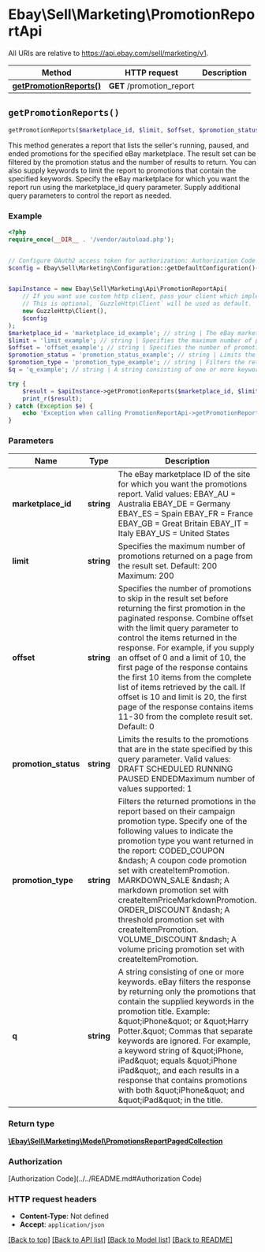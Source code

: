 # Ebay\Sell\Marketing\PromotionReportApi

All URIs are relative to https://api.ebay.com/sell/marketing/v1.

Method | HTTP request | Description
------------- | ------------- | -------------
[**getPromotionReports()**](PromotionReportApi.md#getPromotionReports) | **GET** /promotion_report | 


## `getPromotionReports()`

```php
getPromotionReports($marketplace_id, $limit, $offset, $promotion_status, $promotion_type, $q): \Ebay\Sell\Marketing\Model\PromotionsReportPagedCollection
```



This method generates a report that lists the seller's running, paused, and ended promotions for the specified eBay marketplace. The result set can be filtered by the promotion status and the number of results to return. You can also supply keywords to limit the report to promotions that contain the specified keywords. Specify the eBay marketplace for which you want the report run using the marketplace_id query parameter. Supply additional query parameters to control the report as needed.

### Example

```php
<?php
require_once(__DIR__ . '/vendor/autoload.php');


// Configure OAuth2 access token for authorization: Authorization Code
$config = Ebay\Sell\Marketing\Configuration::getDefaultConfiguration()->setAccessToken('YOUR_ACCESS_TOKEN');


$apiInstance = new Ebay\Sell\Marketing\Api\PromotionReportApi(
    // If you want use custom http client, pass your client which implements `GuzzleHttp\ClientInterface`.
    // This is optional, `GuzzleHttp\Client` will be used as default.
    new GuzzleHttp\Client(),
    $config
);
$marketplace_id = 'marketplace_id_example'; // string | The eBay marketplace ID of the site for which you want the promotions report. Valid values: EBAY_AU = Australia EBAY_DE = Germany EBAY_ES = Spain EBAY_FR = France EBAY_GB = Great Britain EBAY_IT = Italy EBAY_US = United States
$limit = 'limit_example'; // string | Specifies the maximum number of promotions returned on a page from the result set. Default: 200 Maximum: 200
$offset = 'offset_example'; // string | Specifies the number of promotions to skip in the result set before returning the first promotion in the paginated response. Combine offset with the limit query parameter to control the items returned in the response. For example, if you supply an offset of 0 and a limit of 10, the first page of the response contains the first 10 items from the complete list of items retrieved by the call. If offset is 10 and limit is 20, the first page of the response contains items 11-30 from the complete result set. Default: 0
$promotion_status = 'promotion_status_example'; // string | Limits the results to the promotions that are in the state specified by this query parameter. Valid values: DRAFT SCHEDULED RUNNING PAUSED ENDEDMaximum number of values supported: 1
$promotion_type = 'promotion_type_example'; // string | Filters the returned promotions in the report based on their campaign promotion type. Specify one of the following values to indicate the promotion type you want returned in the report: CODED_COUPON &ndash; A coupon code promotion set with createItemPromotion. MARKDOWN_SALE &ndash; A markdown promotion set with createItemPriceMarkdownPromotion. ORDER_DISCOUNT &ndash; A threshold promotion set with createItemPromotion. VOLUME_DISCOUNT &ndash; A volume pricing promotion set with createItemPromotion.
$q = 'q_example'; // string | A string consisting of one or more keywords. eBay filters the response by returning only the promotions that contain the supplied keywords in the promotion title. Example: &quot;iPhone&quot; or &quot;Harry Potter.&quot; Commas that separate keywords are ignored. For example, a keyword string of &quot;iPhone, iPad&quot; equals &quot;iPhone iPad&quot;, and each results in a response that contains promotions with both &quot;iPhone&quot; and &quot;iPad&quot; in the title.

try {
    $result = $apiInstance->getPromotionReports($marketplace_id, $limit, $offset, $promotion_status, $promotion_type, $q);
    print_r($result);
} catch (Exception $e) {
    echo 'Exception when calling PromotionReportApi->getPromotionReports: ', $e->getMessage(), PHP_EOL;
}
```

### Parameters

Name | Type | Description  | Notes
------------- | ------------- | ------------- | -------------
 **marketplace_id** | **string**| The eBay marketplace ID of the site for which you want the promotions report. Valid values: EBAY_AU &#x3D; Australia EBAY_DE &#x3D; Germany EBAY_ES &#x3D; Spain EBAY_FR &#x3D; France EBAY_GB &#x3D; Great Britain EBAY_IT &#x3D; Italy EBAY_US &#x3D; United States |
 **limit** | **string**| Specifies the maximum number of promotions returned on a page from the result set. Default: 200 Maximum: 200 | [optional]
 **offset** | **string**| Specifies the number of promotions to skip in the result set before returning the first promotion in the paginated response. Combine offset with the limit query parameter to control the items returned in the response. For example, if you supply an offset of 0 and a limit of 10, the first page of the response contains the first 10 items from the complete list of items retrieved by the call. If offset is 10 and limit is 20, the first page of the response contains items 11-30 from the complete result set. Default: 0 | [optional]
 **promotion_status** | **string**| Limits the results to the promotions that are in the state specified by this query parameter. Valid values: DRAFT SCHEDULED RUNNING PAUSED ENDEDMaximum number of values supported: 1 | [optional]
 **promotion_type** | **string**| Filters the returned promotions in the report based on their campaign promotion type. Specify one of the following values to indicate the promotion type you want returned in the report: CODED_COUPON &amp;ndash; A coupon code promotion set with createItemPromotion. MARKDOWN_SALE &amp;ndash; A markdown promotion set with createItemPriceMarkdownPromotion. ORDER_DISCOUNT &amp;ndash; A threshold promotion set with createItemPromotion. VOLUME_DISCOUNT &amp;ndash; A volume pricing promotion set with createItemPromotion. | [optional]
 **q** | **string**| A string consisting of one or more keywords. eBay filters the response by returning only the promotions that contain the supplied keywords in the promotion title. Example: &amp;quot;iPhone&amp;quot; or &amp;quot;Harry Potter.&amp;quot; Commas that separate keywords are ignored. For example, a keyword string of &amp;quot;iPhone, iPad&amp;quot; equals &amp;quot;iPhone iPad&amp;quot;, and each results in a response that contains promotions with both &amp;quot;iPhone&amp;quot; and &amp;quot;iPad&amp;quot; in the title. | [optional]

### Return type

[**\Ebay\Sell\Marketing\Model\PromotionsReportPagedCollection**](../Model/PromotionsReportPagedCollection.md)

### Authorization

[Authorization Code](../../README.md#Authorization Code)

### HTTP request headers

- **Content-Type**: Not defined
- **Accept**: `application/json`

[[Back to top]](#) [[Back to API list]](../../README.md#endpoints)
[[Back to Model list]](../../README.md#models)
[[Back to README]](../../README.md)
